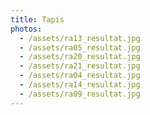 ```yaml
---
title: Tapis
photos:
  - /assets/ra13_resultat.jpg
  - /assets/ra05_resultat.jpg
  - /assets/ra20_resultat.jpg
  - /assets/ra21_resultat.jpg
  - /assets/ra04_resultat.jpg
  - /assets/ra14_resultat.jpg
  - /assets/ra09_resultat.jpg
---
```

